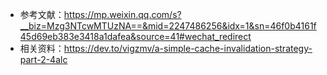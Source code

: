 - 参考文献：https://mp.weixin.qq.com/s?__biz=Mzg3NTcwMTUzNA==&mid=2247486256&idx=1&sn=46f0b4161f45d69eb383e3418a1dafea&source=41#wechat_redirect
- 相关资料：https://dev.to/vigzmv/a-simple-cache-invalidation-strategy-part-2-4alc
